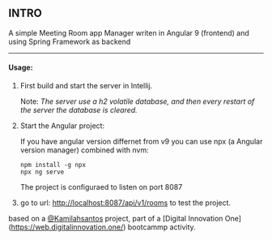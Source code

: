 ## INTRO

A simple Meeting Room app Manager writen in Angular 9 (frontend)  and using Spring Framework as backend

---

#### Usage:


1. First build and start the server in Intellij.

	Note: *The server use a h2 volatile database, and then every restart of the server the database is cleared.*


2. Start the Angular project:


	If you have angular version differnet from v9
you can use npx (a Angular version manager) combined with nvm:

	```
	npm install -g npx
	npx ng serve
	```
	The project is configuraed to listen on port 8087

3. go to url: [http://localhost:8087/api/v1/rooms](http://localhost:8087/api/v1/rooms) to test the project.


based on a [@Kamilahsantos](https://github.com/Kamilahsantos) project, part of a  [Digital Innovation One] (https://web.digitalinnovation.one/) bootcammp activity.

